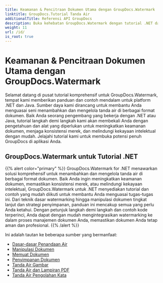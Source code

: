 ```yaml
---
title: Keamanan & Pencitraan Dokumen Utama dengan GroupDocs.Watermark
linktitle: GroupDocs.Tutorial Tanda Air
additionalTitle: Referensi API GroupDocs
description: Buka kehebatan GroupDocs.Watermark dengan tutorial .NET dan Java kami. Kuasai teknik watermarking untuk keamanan dan branding dokumen.
weight: 11
url: /id/
is_root: true
---
```


# Keamanan & Pencitraan Dokumen Utama dengan GroupDocs.Watermark


Selamat datang di pusat tutorial komprehensif untuk GroupDocs.Watermark, tempat kami memberikan panduan dan contoh mendalam untuk platform .NET dan Java. Sumber daya kami dirancang untuk membantu Anda menguasai seni menambahkan dan mengelola tanda air di berbagai format dokumen. Baik Anda seorang pengembang yang bekerja dengan .NET atau Java, tutorial langkah demi langkah kami akan membekali Anda dengan pengetahuan dan alat yang diperlukan untuk meningkatkan keamanan dokumen, menjaga konsistensi merek, dan melindungi kekayaan intelektual dengan mudah. Jelajahi tutorial kami untuk membuka potensi penuh GroupDocs di aplikasi Anda.


## GroupDocs.Watermark untuk Tutorial .NET
{{% alert color="primary" %}}
GroupDocs.Watermark for .NET menawarkan solusi komprehensif untuk menambahkan dan mengelola tanda air di berbagai format dokumen. Baik Anda ingin meningkatkan keamanan dokumen, memastikan konsistensi merek, atau melindungi kekayaan intelektual, GroupDocs.Watermark untuk .NET menyediakan tutorial dan contoh yang mudah diikuti untuk membantu Anda menguasai tugas-tugas ini. Dari teknik dasar watermarking hingga manipulasi dokumen tingkat lanjut dan strategi penyimpanan, panduan ini mencakup semua yang perlu Anda ketahui. Dengan petunjuk langkah demi langkah dan contoh kode terperinci, Anda dapat dengan mudah mengintegrasikan watermarking ke dalam proses manajemen dokumen Anda, memastikan dokumen Anda tetap aman dan profesional.
{{% /alert %}}

Ini adalah tautan ke beberapa sumber yang bermanfaat:
 
- [Dasar-dasar Penandaan Air](./net/watermarking-basics/)
- [Manipulasi Dokumen](./net/document-manipulation/)
- [Memuat Dokumen](./net/document-loadings/)
- [Penyimpanan Dokumen](./net/document-savings/)
- [Tanda Air Gambar](./net/image-watermarkings/)
- [Tanda Air dan Lampiran PDF](./net/pdf-watermarking-attachments/)
- [Tanda Air Pengolahan Kata](./net/word-processing-watermarkings/)
